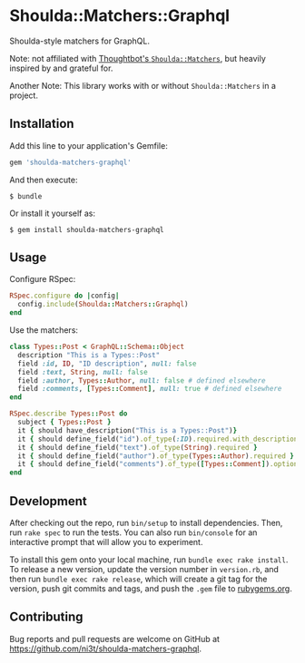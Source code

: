 # Shoulda::Matchers::Graphql

Shoulda-style matchers for GraphQL. 

Note: not affiliated with [Thoughtbot's `Shoulda::Matchers`](https://github.com/thoughtbot/shoulda-matchers), but heavily inspired by and grateful for.

Another Note: This library works with or without `Shoulda::Matchers` in a project.

## Installation

Add this line to your application's Gemfile:

```ruby
gem 'shoulda-matchers-graphql'
```

And then execute:

    $ bundle

Or install it yourself as:

    $ gem install shoulda-matchers-graphql

## Usage

Configure RSpec:

```ruby
RSpec.configure do |config|
  config.include(Shoulda::Matchers::Graphql)
end
```

Use the matchers:

```ruby
class Types::Post < GraphQL::Schema::Object
  description "This is a Types::Post"
  field :id, ID, "ID description", null: false
  field :text, String, null: false
  field :author, Types::Author, null: false # defined elsewhere
  field :comments, [Types::Comment], null: true # defined elsewhere
end

RSpec.describe Types::Post do
  subject { Types::Post }
  it { should have_description("This is a Types::Post")}
  it { should define_field("id").of_type(:ID).required.with_description("ID Description") }
  it { should define_field("text").of_type(String).required }
  it { should define_field("author").of_type(Types::Author).required }
  it { should define_field("comments").of_type([Types::Comment]).optional }
end
```

## Development

After checking out the repo, run `bin/setup` to install dependencies. Then, run `rake spec` to run the tests. You can also run `bin/console` for an interactive prompt that will allow you to experiment.

To install this gem onto your local machine, run `bundle exec rake install`. To release a new version, update the version number in `version.rb`, and then run `bundle exec rake release`, which will create a git tag for the version, push git commits and tags, and push the `.gem` file to [rubygems.org](https://rubygems.org).

## Contributing

Bug reports and pull requests are welcome on GitHub at https://github.com/ni3t/shoulda-matchers-graphql.


